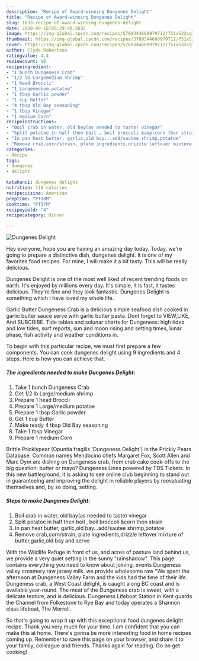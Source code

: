 ```yaml
---
description: "Recipe of Award-winning Dungenes Delight"
title: "Recipe of Award-winning Dungenes Delight"
slug: 1033-recipe-of-award-winning-dungenes-delight
date: 2020-09-16T05:29:46.503Z
image: https://img-global.cpcdn.com/recipes/5789344660979712/751x532cq70/dungenes-delight-recipe-main-photo.jpg
thumbnail: https://img-global.cpcdn.com/recipes/5789344660979712/751x532cq70/dungenes-delight-recipe-main-photo.jpg
cover: https://img-global.cpcdn.com/recipes/5789344660979712/751x532cq70/dungenes-delight-recipe-main-photo.jpg
author: Clyde Robertson
ratingvalue: 4.4
reviewcount: 10
recipeingredient:
- "1 bunch Dungeness Crab"
- "1/2 lb Largemedium shrimp"
- "1 head Broccli"
- "1 Largemedium potatoe"
- "1 tbsp Garlic powder"
- "1 cup Butter"
- "4 tbsp Old Bay seasoning"
- "1 tbsp Vinegar"
- "1 medium Corn"
recipeinstructions:
- "Boil crab in water, old bay(as needed to taste) vinegar"
- "Split potatoe in half then boil , boil broccoli &amp;corn then strain"
- "In pan heat butter, garlic,old bay...add/sautee shrimp,potatoe"
- "Remove crab,corn/strain, plate ingredients,drizzle leftover mixture of butter,garlic,old bay and serve"
categories:
- Recipe
tags:
- dungenes
- delight

katakunci: dungenes delight 
nutrition: 118 calories
recipecuisine: American
preptime: "PT38M"
cooktime: "PT37M"
recipeyield: "4"
recipecategory: Dinner

---
```



![Dungenes Delight](https://img-global.cpcdn.com/recipes/5789344660979712/751x532cq70/dungenes-delight-recipe-main-photo.jpg)

Hey everyone, hope you are having an amazing day today. Today, we're going to prepare a distinctive dish, dungenes delight. It is one of my favorites food recipes. For mine, I will make it a bit tasty. This will be really delicious.

Dungenes Delight is one of the most well liked of recent trending foods on earth. It's enjoyed by millions every day. It's simple, it is fast, it tastes delicious. They're fine and they look fantastic. Dungenes Delight is something which I have loved my whole life.

Garlic Butter Dungeness Crab is a delicious simple seafood dish cooked in garlic butter sauce serve with garlic butter pasta. Dont forget to VIEW,LIKE, And SUBCRIBE. Tide tables and solunar charts for Dungeness: high tides and low tides, surf reports, sun and moon rising and setting times, lunar phase, fish activity and weather conditions in.


To begin with this particular recipe, we must first prepare a few components. You can cook dungenes delight using 9 ingredients and 4 steps. Here is how you can achieve that.

<!--inarticleads1-->

##### The ingredients needed to make Dungenes Delight:

1. Take 1 bunch Dungeness Crab
1. Get 1/2 lb Large/medium shrimp
1. Prepare 1 head Broccli
1. Prepare 1 Large/medium potatoe
1. Prepare 1 tbsp Garlic powder
1. Get 1 cup Butter
1. Make ready 4 tbsp Old Bay seasoning
1. Take 1 tbsp Vinegar
1. Prepare 1 medium Corn


Brittle Pricklypear (Opuntia fragilis &#39;Dungeness Delight&#39;) in the Prickly Pears Database. Common names Mendocino chefs Margaret Fox, Scott Allen and Marc Dym are dishing on Dungeness crab, from crab cake cook-offs to the big question: butter or mayo? Dungeness Lines powered by TDS Tickets. In this new battleground, it is asking to see online club beginning to stand out in guaranteeing and improving the delight in reliable players by reevaluating themselves and, by so doing, setting. 

<!--inarticleads2-->

##### Steps to make Dungenes Delight:

1. Boil crab in water, old bay(as needed to taste) vinegar
1. Split potatoe in half then boil , boil broccoli &amp;corn then strain
1. In pan heat butter, garlic,old bay...add/sautee shrimp,potatoe
1. Remove crab,corn/strain, plate ingredients,drizzle leftover mixture of butter,garlic,old bay and serve


With the Wildlife Refuge in front of us, and acres of pasture land behind us, we provide a very quiet setting in the sunny &#34;rainshadow&#34;. This page contains everything you need to know about joining, events Dungeness valley creamery raw jersey milk. we provide wholesome raw &#34;We spent the afternoon at Dungeness Valley Farm and the kids had the time of their life. Dungeness crab, a West Coast delight, is caught along BC coast and is available year-round. The meat of the Dungeness crab is sweet, with a delicate texture, and is delicious. Dungeness Lifeboat Station in Kent guards the Channel from Folkestone to Rye Bay and today operates a Shannon class lifeboat, The Morrell. 

So that's going to wrap it up with this exceptional food dungenes delight recipe. Thank you very much for your time. I am confident that you can make this at home. There's gonna be more interesting food in home recipes coming up. Remember to save this page on your browser, and share it to your family, colleague and friends. Thanks again for reading. Go on get cooking!
